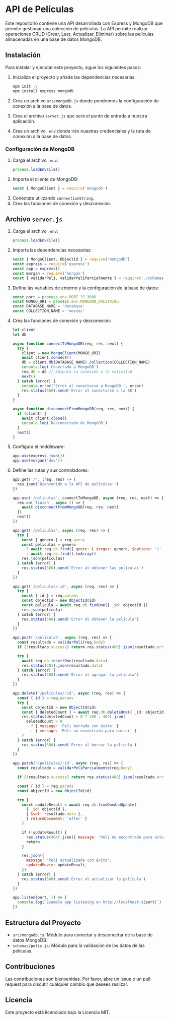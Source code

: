 
# API de Películas

Este repositorio contiene una API desarrollada con Express y MongoDB que permite gestionar una colección de películas. La API permite realizar operaciones CRUD (Crear, Leer, Actualizar, Eliminar) sobre las películas almacenadas en una base de datos MongoDB.

## Instalación

Para instalar y ejecutar este proyecto, sigue los siguientes pasos:

1. Inicializa el proyecto y añade las dependencias necesarias:
    ```sh
    npm init -y
    npm install express mongodb
    ```

2. Crea un archivo `src/mongodb.js` donde pondremos la configuración de conexión a la base de datos.

3. Crea el archivo `server.js` que será el punto de entrada a nuestra aplicación.

4. Crea un archivo `.env` donde irán nuestras credenciales y la ruta de conexión a la base de datos.

### Configuración de MongoDB

1. Carga el archivo `.env`:
    ```js
    process.loadEnvFile()
    ```
2. Importa el cliente de MongoDB:
    ```js
    const { MongoClient } = require('mongodb')
    ```
3. Conéctate utilizando `connectionString`.
4. Crea las funciones de conexión y desconexión.

## Archivo `server.js`

1. Carga el archivo `.env`:
    ```js
    process.loadEnvFile()
    ```
2. Importa las dependencias necesarias:
    ```js
    const { MongoClient, ObjectId } = require('mongodb')
    const express = require('express')
    const app = express()
    const morgan = require('morgan')
    const { validarPeli, validarPeliParcialmente } = require('./schemas/pelis')
    ```
3. Define las variables de entorno y la configuración de la base de datos:
    ```js
    const port = process.env.PORT ?? 3008
    const MONGO_URI = process.env.MONGODB_URLSTRING
    const DATABASE_NAME = 'database'
    const COLLECTION_NAME = 'movies'
    ```
4. Crea las funciones de conexión y desconexión:
    ```js
    let client
    let db

    async function connectToMongoDB(req, res, next) {
      try {
        client = new MongoClient(MONGO_URI)
        await client.connect()
        db = client.db(DATABASE_NAME).collection(COLLECTION_NAME)
        console.log('Conectado a MongoDB')
        req.db = db // Adjunta la conexión a la solicitud
        next()
      } catch (error) {
        console.error('Error al conectarse a MongoDB:', error)
        res.status(500).send('Error al conectarse a la BD')
      }
    }

    async function disconnectFromMongoDB(req, res, next) {
      if (client) {
        await client.close()
        console.log('Desconectado de MongoDB')
      }
      next()
    }
    ```
5. Configura el middleware:
    ```js
    app.use(express.json())
    app.use(morgan('dev'))
    ```
6. Define las rutas y sus controladores:
    ```js
    app.get('/', (req, res) => {
      res.json('Bienvenido a la API de películas!')
    })

    app.use('/peliculas', connectToMongoDB, async (req, res, next) => {
      res.on('finish', async () => {
        await disconnectFromMongoDB(req, res, next)
      })
      next()
    })

    app.get('/peliculas', async (req, res) => {
      try {
        const { genero } = req.query
        const peliculas = genero
          ? await req.db.find({ genre: { $regex: genero, $options: 'i' } }).toArray()
          : await req.db.find().toArray()
        res.json(peliculas)
      } catch (error) {
        res.status(500).send('Error al obtener las películas')
      }
    })

    app.get('/peliculas/:id', async (req, res) => {
      try {
        const { id } = req.params
        const objectId = new ObjectId(id)
        const pelicula = await req.db.findOne({ _id: objectId })
        res.json(pelicula)
      } catch (error) {
        res.status(500).send('Error al obtener la película')
      }
    })

    app.post('/peliculas', async (req, res) => {
      const resultado = validarPeli(req.body)
      if (!resultado.success) return res.status(400).json(resultado.error.message)

      try {
        await req.db.insertOne(resultado.data)
        res.status(201).json(resultado.data)
      } catch (error) {
        res.status(500).send('Error al agregar la película')
      }
    })

    app.delete('/peliculas/:id', async (req, res) => {
      const { id } = req.params
      try {
        const objectId = new ObjectId(id)
        const { deletedCount } = await req.db.deleteOne({ _id: objectId })
        res.status(deletedCount > 0 ? 200 : 404).json(
          deletedCount > 0
            ? { message: 'Peli borrada con éxito' }
            : { message: 'Peli no encontrada para borrar' }
        )
      } catch (error) {
        res.status(500).send('Error al borrar la película')
      }
    })

    app.patch('/peliculas/:id', async (req, res) => {
      const resultado = validarPeliParcialmente(req.body)

      if (!resultado.success) return res.status(400).json(resultado.error.details)

      const { id } = req.params
      const objectId = new ObjectId(id)

      try {
        const updateResult = await req.db.findOneAndUpdate(
          { _id: objectId },
          { $set: resultado.data },
          { returnDocument: 'after' }
        )

        if (!updateResult) {
          res.status(404).json({ message: 'Peli no encontrada para actualizar' })
          return
        }

        res.json({
          message: 'Peli actualizada con éxito',
          updatedMovie: updateResult,
        })
      } catch (error) {
        res.status(500).send('Error al actualizar la película')
      }
    })

    app.listen(port, () => {
      console.log(`Example app listening on http://localhost:${port}`)
    })
    ```

## Estructura del Proyecto

- `src/mongodb.js`: Módulo para conectar y desconectar de la base de datos MongoDB.
- `schemas/pelis.js`: Módulo para la validación de los datos de las películas.

## Contribuciones

Las contribuciones son bienvenidas. Por favor, abre un issue o un pull request para discutir cualquier cambio que desees realizar.

## Licencia

Este proyecto está licenciado bajo la Licencia MIT.
